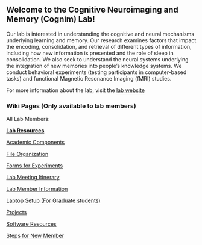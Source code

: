 ## Welcome to the Cognitive Neuroimaging and Memory (Cognim) Lab!

Our lab is interested in understanding the cognitive and neural mechanisms underlying learning and memory. Our research examines factors that impact the encoding, consolidation, and retrieval of different types of information, including how new information is presented and the role of sleep in consolidation. We also seek to understand the neural systems underlying the integration of new memories into people’s knowledge systems. We conduct behavioral experiments (testing participants in computer-based tasks) and functional Magnetic Resonance Imaging (fMRI) studies.

For more information about the lab, visit the [lab website](http://www.mcoutanche.com/)

### Wiki Pages (Only available to lab members)

All Lab Members:

**[Lab Resources](https://github.com/Pitt-Cognim-Lab/Lab_Information/blob/main/Lab%20Resources.md)**

[Academic Components](https://github.com/Pitt-Cognim-Lab/Lab_Information/blob/main/Academic%20Component.md)

[File Organization](https://github.com/Pitt-Cognim-Lab/Lab_Information/blob/main/File%20Organization.md)

[Forms for Experiments](https://github.com/Pitt-Cognim-Lab/Lab_Information/blob/main/Forms%20for%20Experiments.md)

[Lab Meeting Itinerary](https://github.com/Pitt-Cognim-Lab/Lab_Information/blob/main/Lab%20Meeting%20Itinerary.md)

[Lab Member Information](https://github.com/Pitt-Cognim-Lab/Lab_Information/blob/main/Lab%20Member%20Information.md)

[Laptop Setup (For Graduate students)](https://github.com/Pitt-Cognim-Lab/Lab_Information/blob/main/Laptop%20Setup.md)

[Projects](https://github.com/Pitt-Cognim-Lab/Lab_Information/blob/main/Projects.md)

[Software Resources](https://github.com/Pitt-Cognim-Lab/Lab_Information/blob/main/Software%20Resources.md)

[Steps for New Member](https://github.com/Pitt-Cognim-Lab/Lab_Information/blob/main/Steps%20for%20New%20Members.md)
